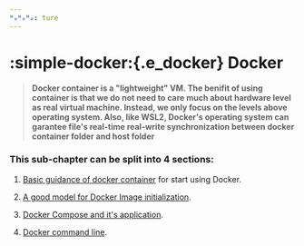 ```yaml
---
ᴴₒᴴₒᴴₒ: ture
---
```


# **:simple-docker:{.e_docker} Docker**

>**Docker container is a "lightweight" VM. The benifit of using container is that we do not need to care much about hardware level as real virtual machine. Instead, we only focus on the levels above operating system. Also, like WSL2, Docker's operating system can garantee file's real-time real-write synchronization between docker container folder and host folder**

### **This sub-chapter can be split into 4 sections:**

1. [Basic guidance of docker container](Guidance/README.md) for start using Docker.

2. [A good model for Docker Image initialization](A_good_model_for_Docker_Image_initialization.md).

3. [Docker Compose and it's application](Docker_compose.md).

4. [Docker command line](Docker_Command.md).

